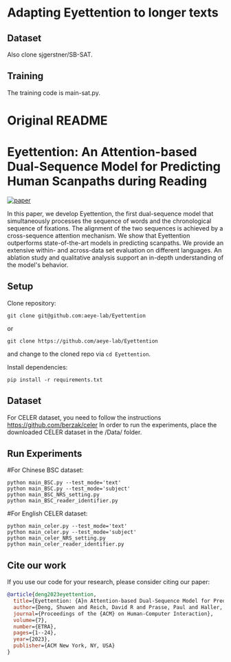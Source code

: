 # Adapting Eyettention to longer texts
## Dataset
Also clone sjgerstner/SB-SAT.
## Training
The training code is main-sat.py.

# Original README
# Eyettention: An Attention-based Dual-Sequence Model for Predicting Human Scanpaths during Reading
[![paper](https://img.shields.io/static/v1?label=paper&message=download%20link&color=brightgreen)](https://arxiv.org/abs/2304.10784)

In this paper, we develop Eyettention, the first dual-sequence model that simultaneously processes the sequence of words and the chronological sequence of fixations. The alignment of the two sequences is achieved by a cross-sequence attention mechanism. We show that Eyettention outperforms state-of-the-art models in predicting scanpaths. We provide an extensive within- and across-data set evaluation on different languages. An ablation study and qualitative analysis support an in-depth understanding of the model's behavior.

## Setup

Clone repository:

```
git clone git@github.com:aeye-lab/Eyettention
```

or

```
git clone https://github.com/aeye-lab/Eyettention
```
and change to the cloned repo via `cd Eyettention`.

Install dependencies:

```
pip install -r requirements.txt
```

## Dataset
For CELER dataset, you need to follow the instructions 
https://github.com/berzak/celer
In order to run the experiments, place the downloaded CELER dataset in the /Data/ folder.

## Run Experiments
#For Chinese BSC dataset:
```
python main_BSC.py --test_mode='text'
python main_BSC.py --test_mode='subject'
python main_BSC_NRS_setting.py
python main_BSC_reader_identifier.py
```

#For English CELER dataset:
```
python main_celer.py --test_mode='text'
python main_celer.py --test_mode='subject'
python main_celer_NRS_setting.py
python main_celer_reader_identifier.py
```

## Cite our work
If you use our code for your research, please consider citing our paper:

```bibtex
@article{deng2023eyettention,
  title={Eyettention: {A}n Attention-based Dual-Sequence Model for Predicting Human Scanpaths during Reading},
  author={Deng, Shuwen and Reich, David R and Prasse, Paul and Haller, Patrick and Scheffer, Tobias and J{\"a}ger, Lena A},
  journal={Proceedings of the {ACM} on Human-Computer Interaction},
  volume={7},
  number={ETRA},
  pages={1--24},
  year={2023},
  publisher={ACM New York, NY, USA}
}
```

